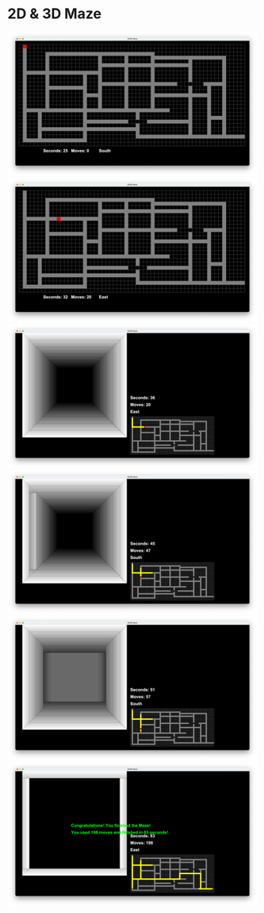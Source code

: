 # 2D & 3D Maze 

![](img/img2.png)
![](img/img3.png)
![](img/img4.png)
![](img/img5.png)
![](img/img6.png)
![](img/img7.png)
